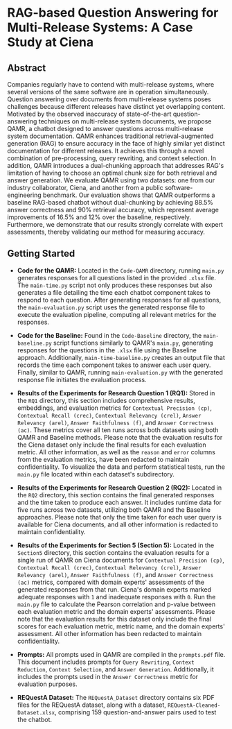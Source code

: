 # RAG-based Question Answering for Multi-Release Systems: A Case Study at Ciena

## Abstract

Companies regularly have to contend with multi-release systems, where several versions of the same software are in operation simultaneously. Question answering over documents from multi-release systems poses challenges because different releases have distinct yet overlapping content. Motivated by the observed inaccuracy of state-of-the-art question-answering techniques on multi-release system documents, we propose QAMR, a chatbot designed to answer questions across multi-release system documentation. QAMR  enhances traditional retrieval-augmented generation (RAG) to ensure accuracy in the face of highly similar yet distinct documentation for different releases. It achieves this through a novel combination of pre-processing, query rewriting, and context selection. In addition, QAMR  introduces a dual-chunking approach that addresses RAG's limitation of having to choose an optimal chunk size for both retrieval and answer generation. We evaluate QAMR  using two datasets: one from our industry collaborator, Ciena, and another from a public software-engineering benchmark. Our evaluation shows that QAMR  outperforms a baseline RAG-based chatbot without dual-chunking by achieving 88.5% answer correctness and 90% retrieval accuracy, which represent average improvements of 16.5% and 12% over the baseline, respectively. Furthermore, we demonstrate that our results strongly correlate with expert assessments, thereby validating our method for measuring accuracy.

## Getting Started

* **Code for the QAMR:** Located in the `Code-QAMR` directory, running `main.py` generates responses for all questions listed in the provided `.xlsx` file. The `main-time.py` script not only produces these responses but also generates a file detailing the time each chatbot component takes to respond to each question. After generating responses for all questions, the `main-evaluation.py` script uses the generated response file to execute the evaluation pipeline, computing all relevant metrics for the responses.

* **Code for the Baseline:** Found in the `Code-Baseline` directory, the `main-baseline.py` script functions similarly to QAMR's `main.py`, generating responses for the questions in the `.xlsx` file using the Baseline approach. Additionally, `main-time-baseline.py` creates an output file that records the time each component takes to answer each user query. Finally, similar to QAMR, running `main-evaluation.py` with the generated response file initiates the evaluation process.

* **Results of the Experiments for Research Question 1 (RQ1):** Stored in the `RQ1` directory, this section includes comprehensive results, embeddings, and evaluation metrics for `Contextual Precision (cp)`, `Contextual Recall (crec)`, `Contextual Relevancy (crel)`, `Answer Relevancy (arel)`, `Answer Faithfulness (f)`, and `Answer Correctness (ac)`. These metrics cover all ten runs across both datasets using both QAMR and Baseline methods. Please note that the evaluation results for the Ciena dataset only include the final results for each evaluation metric. All other information, as well as the `reason` and `error` columns from the evaluation metrics, have been redacted to maintain confidentiality. To visualize the data and perform statistical tests, run the `main.py` file located within each dataset's subdirectory.

* **Results of the Experiments for Research Question 2 (RQ2):** Located in the `RQ2` directory, this section contains the final generated responses and the time taken to produce each answer. It includes runtime data for five runs across two datasets, utilizing both QAMR and the Baseline approaches. Please note that only the time taken for each user query is available for Ciena documents, and all other information is redacted to maintain confidentiality.

* **Results of the Experiments for Section 5 (Section 5):** Located in the `Section5` directory, this section contains the evaluation results for a single run of QAMR on Ciena documents for `Contextual Precision (cp)`, `Contextual Recall (crec)`, `Contextual Relevancy (crel)`, `Answer Relevancy (arel)`, `Answer Faithfulness (f)`, and `Answer Correctness (ac)` metrics, compared with domain experts' assessments of the generated responses from that run. Ciena's domain experts marked adequate responses with `1` and inadequate responses with `0`. Run the `main.py` file to calculate the Pearson correlation and p-value between each evaluation metric and the domain experts' assessments. Please note that the evaluation results for this dataset only include the final scores for each evaluation metric, metric name, and the domain experts' assessment. All other information has been redacted to maintain confidentiality.

* **Prompts:** All prompts used in QAMR are compiled in the `prompts.pdf` file. This document includes prompts for `Query Rewriting`, `Context Reduction`, `Context Selection`, and `Answer Generation`. Additionally, it includes the prompts used in the `Answer Correctness` metric for evaluation purposes.

* **REQuestA Dataset:** The `REQuestA_Dataset` directory contains six PDF files for the REQuestA dataset, along with a dataset, `REQuestA-Cleaned-Dataset.xlsx`, comprising 159 question-and-answer pairs used to test the chatbot.
